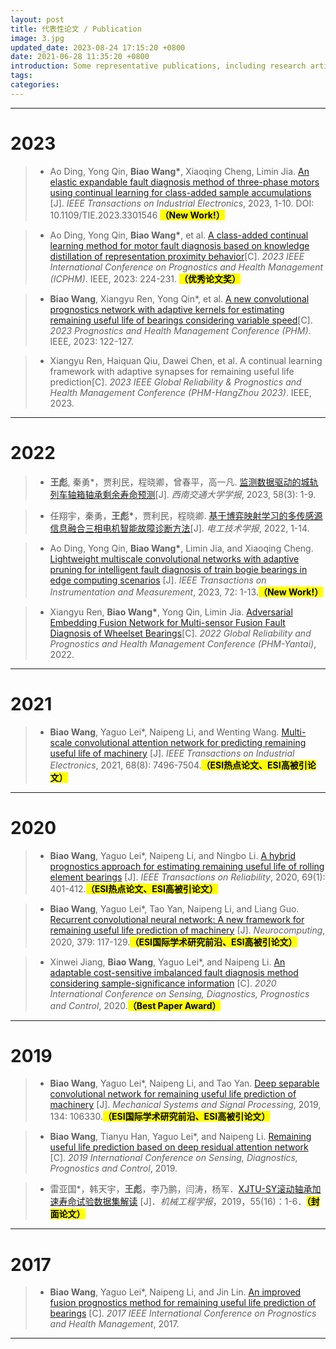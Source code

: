 ```yaml
---
layout: post
title: 代表性论文 / Publication
image: 3.jpg
updated_date: 2023-08-24 17:15:20 +0800
date: 2021-06-28 11:35:20 +0800
introduction: Some representative publications, including research articles, conference paper, etc.
tags:
categories:
---
```

***
# 2023
> * Ao Ding, Yong Qin, __Biao Wang*__, Xiaoqing Cheng, Limin Jia. [An elastic expandable fault diagnosis method of three-phase motors using continual learning for class-added sample accumulations ](https://ieeexplore.ieee.org/abstract/document/10219046)[J]. _IEEE Transactions on Industrial Electronics_, 2023, 1-10. DOI: 10.1109/TIE.2023.3301546 <mark><b>（New Work!）</b></mark>

> * Ao Ding, Yong Qin, __Biao Wang*__, et al. [A class-added continual learning method for motor fault diagnosis based on knowledge distillation of representation proximity behavior](https://ieeexplore.ieee.org/abstract/document/10193966)[C]. _2023 IEEE International Conference on Prognostics and Health Management (ICPHM)_. IEEE, 2023: 224-231. <mark><b>（优秀论文奖）</b></mark>

> * __Biao Wang__, Xiangyu Ren, Yong Qin*, et al. [A new convolutional prognostics network with adaptive kernels for estimating remaining useful life of bearings considering variable speed](https://ieeexplore.ieee.org/abstract/document/10159308)[C]. _2023 Prognostics and Health Management Conference (PHM)_. IEEE, 2023: 122-127.

> * Xiangyu Ren, Haiquan Qiu, Dawei Chen, et al. A continual learning framework with adaptive synapses for remaining useful life prediction[C]. _2023 IEEE Global Reliability & Prognostics and Health Management Conference (PHM-HangZhou 2023)_. IEEE, 2023.

***
# 2022
> * __王彪__, 秦勇*，贾利民，程晓卿，曾春平，高一凡. [监测数据驱动的城轨列车轴箱轴承剩余寿命预测](https://kns.cnki.net/kcms2/article/abstract?v=3uoqIhG8C45S0n9fL2suRadTyEVl2pW9UrhTDCdPD65IXe8xbsrGOBYvzK2wmtTicAVnqgLITAWD_cwlSxsindOPfkwznS6x&uniplatform=NZKPT)[J]. _西南交通大学学报_, 2023, 58(3): 1-9.

> * 任翔宇，秦勇，__王彪*__，贾利民，程晓卿. [基于博弈映射学习的多传感源信息融合三相电机智能故障诊断方法](https://kns.cnki.net/kcms2/article/abstract?v=3uoqIhG8C45S0n9fL2suRadTyEVl2pW9YIceDQQhWr8MVX8BVGDdi3Jnsujr8iyJCuL9dbRlVkekQaNy8rFSHb0NBUujp8F0r1dhux9fPzM%3d&uniplatform=NZKPT)[J]. _电工技术学报_, 2022, 1-14.

> * Ao Ding, Yong Qin, __Biao Wang*__, Limin Jia, and Xiaoqing Cheng. [Lightweight multiscale convolutional networks with adaptive pruning for intelligent fault diagnosis of train bogie bearings in edge computing scenarios](https://ieeexplore.ieee.org/document/9996425) [J]. _IEEE Transactions on Instrumentation and Measurement_, 2023, 72: 1-13.<mark><b>（New Work!）</b></mark>

> * Xiangyu Ren, __Biao Wang*__, Yong Qin, Limin Jia. [Adversarial Embedding Fusion Network for Multi-sensor Fusion Fault Diagnosis of Wheelset Bearings](https://ieeexplore.ieee.org/abstract/document/9942198)[C]. _2022 Global Reliability and Prognostics and Health Management Conference (PHM-Yantai)_, 2022.

***
# 2021
> * __Biao Wang__, Yaguo Lei*, Naipeng Li, and Wenting Wang. [Multi-scale convolutional attention network for predicting remaining useful life of machinery](https://ieeexplore.ieee.org/document/9126224) [J]. _IEEE Transactions on Industrial Electronics_, 2021, 68(8): 7496-7504.<mark><b>（ESI热点论文、ESI高被引论文）</b></mark>

***
# 2020
> * __Biao Wang__, Yaguo Lei*, Naipeng Li, and Ningbo Li. [A hybrid prognostics approach for estimating remaining useful life of rolling element bearings](https://ieeexplore.ieee.org/document/8576668) [J]. _IEEE Transactions on Reliability_, 2020, 69(1): 401-412.<mark><b>（ESI热点论文、ESI高被引论文）</b></mark>

> * __Biao Wang__, Yaguo Lei*, Tao Yan, Naipeng Li, and Liang Guo. [Recurrent convolutional neural network: A new framework for remaining useful life prediction of machinery](https://www.sciencedirect.com/science/article/pii/S0925231219315024?via%3Dihub) [J]. _Neurocomputing_, 2020, 379: 117-129.<mark><b>（ESI国际学术研究前沿、ESI高被引论文）</b></mark>

> * Xinwei Jiang, __Biao Wang__, Yaguo Lei*, and Naipeng Li. [An adaptable cost-sensitive imbalanced fault diagnosis method considering sample-significance information](https://ieeexplore.ieee.org/document/9353142) [C]. _2020 International Conference on Sensing, Diagnostics, Prognostics and Control_, 2020.<mark><b>（Best Paper Award）</b></mark>

***
# 2019
> * __Biao Wang__, Yaguo Lei*, Naipeng Li, and Tao Yan. [Deep separable convolutional network for remaining useful life prediction of machinery](https://www.sciencedirect.com/science/article/pii/S0888327019305515) [J]. _Mechanical Systems and Signal Processing_, 2019, 134: 106330.<mark><b>（ESI国际学术研究前沿、ESI高被引论文）</b></mark>

> * __Biao Wang__, Tianyu Han, Yaguo Lei*, and Naipeng Li. [Remaining useful life prediction based on deep residual attention network](https://ieeexplore.ieee.org/document/9168935) [C]. _2019 International Conference on Sensing, Diagnostics, Prognostics and Control_, 2019.

> * 雷亚国*，韩天宇，__王彪__，李乃鹏，闫涛，杨军．[XJTU-SY滚动轴承加速寿命试验数据集解读](http://www.cjmenet.com.cn/CN/10.3901/JME.2019.16.001) [J]．_机械工程学报_，2019，55(16)：1-6．<mark><b>（封面论文）</b></mark>

***
# 2017
> * __Biao Wang__, Yaguo Lei*, Naipeng Li, and Jin Lin. [An improved fusion prognostics method for remaining useful life prediction of bearings](https://ieeexplore.ieee.org/document/7998300) [C]. _2017 IEEE International Conference on Prognostics and Health Management_, 2017.

***
